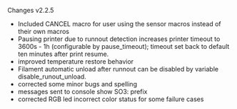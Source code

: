 Changes v2.2.5

- Included CANCEL macro for user using the sensor macros instead of their own macros
- Pausing printer due to runnout detection increases printer timeout to 3600s - 1h (configurable by pause_timeout); timeout set back to default ten minutes after print resume.
- improved temperature restore behavior
- Filament automatic unload after runnout can be disabled by variable disable_runout_unload.
- corrected some minor bugs and spelling
- messages sent to console show SO3: prefix
- corrected RGB led incorrect color status for some failure cases
  
